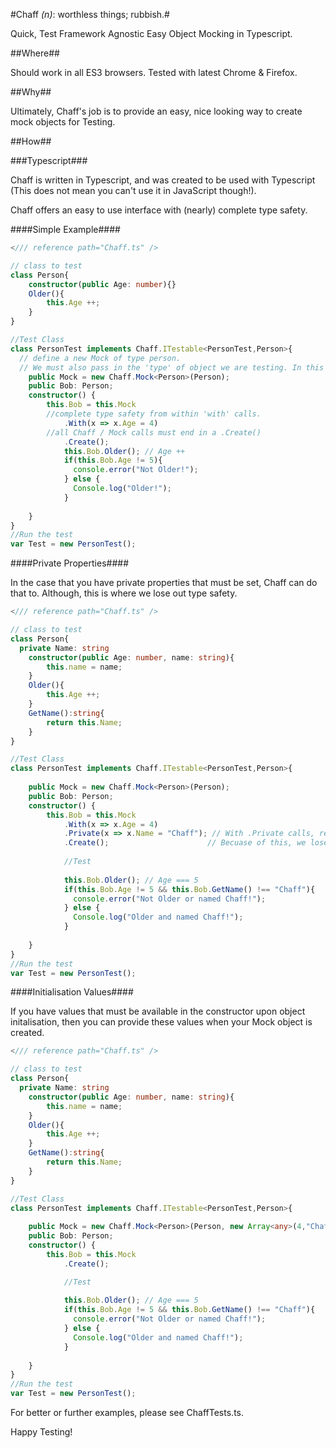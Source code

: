 #Chaff *(n)*: worthless things; rubbish.#


Quick, Test Framework Agnostic Easy Object Mocking in Typescript.

##Where##

Should work in all ES3 browsers. 
Tested with latest Chrome & Firefox. 

##Why##

Ultimately, Chaff's job is to provide an easy, nice looking way to create mock objects for Testing.

##How##

###Typescript###

Chaff is written in Typescript, and was created to be used with Typescript (This does not mean you can't use it in JavaScript though!). 

Chaff offers an easy to use interface with (nearly) complete type safety. 

####Simple Example####

```Typescript
</// reference path="Chaff.ts" />

// class to test
class Person{	
	constructor(public Age: number){}
	Older(){
		this.Age ++;
	}
}

//Test Class
class PersonTest implements Chaff.ITestable<PersonTest,Person>{
  // define a new Mock of type person. 
  // We must also pass in the 'type' of object we are testing. In this case 'Person' is the type. 
	public Mock = new Chaff.Mock<Person>(Person);
	public Bob: Person;
	constructor() {			
		this.Bob = this.Mock
		//complete type safety from within 'with' calls. 
			.With(x => x.Age = 4)
		//all Chaff / Mock calls must end in a .Create()
			.Create();
			this.Bob.Older(); // Age ++
			if(this.Bob.Age != 5){
			  console.error("Not Older!");
			} else {
			  Console.log("Older!");
			}
			
	}
}
//Run the test
var Test = new PersonTest();
```

####Private Properties####

In the case that you have private properties that must be set, Chaff can do that to. Although, this is where we lose out type safety. 

```Typescript
</// reference path="Chaff.ts" />

// class to test
class Person{	
  private Name: string
	constructor(public Age: number, name: string){
		this.name = name;
	}
	Older(){
		this.Age ++;
	}
	GetName():string{
		return this.Name;
	}
}

//Test Class
class PersonTest implements Chaff.ITestable<PersonTest,Person>{
  
	public Mock = new Chaff.Mock<Person>(Person);
	public Bob: Person;
	constructor() {			
		this.Bob = this.Mock
			.With(x => x.Age = 4)
			.Private(x => x.Name = "Chaff"); // With .Private calls, receive an object of type any. 
			.Create();                      // Becuase of this, we lose all type safety as well as intelisense. 
			
			//Test
			
			this.Bob.Older(); // Age === 5
			if(this.Bob.Age != 5 && this.Bob.GetName() !== "Chaff"){
			  console.error("Not Older or named Chaff!");
			} else {
			  Console.log("Older and named Chaff!");
			}
			
	}
}
//Run the test
var Test = new PersonTest();
```
####Initialisation Values####

If you have values that must be available in the constructor upon object initalisation, then you can provide these values when your Mock object is created. 


```Typescript
</// reference path="Chaff.ts" />

// class to test
class Person{	
  private Name: string
	constructor(public Age: number, name: string){
		this.name = name;
	}
	Older(){
		this.Age ++;
	}
	GetName():string{
		return this.Name;
	}
}

//Test Class
class PersonTest implements Chaff.ITestable<PersonTest,Person>{
  
	public Mock = new Chaff.Mock<Person>(Person, new Array<any>(4,"Chaff"));
	public Bob: Person;
	constructor() {			
		this.Bob = this.Mock
			.Create(); 

			//Test
			
			this.Bob.Older(); // Age === 5
			if(this.Bob.Age != 5 && this.Bob.GetName() !== "Chaff"){
			  console.error("Not Older or named Chaff!");
			} else {
			  Console.log("Older and named Chaff!");
			}
			
	}
}
//Run the test
var Test = new PersonTest();
```

For better or further examples, please see ChaffTests.ts. 

Happy Testing!
